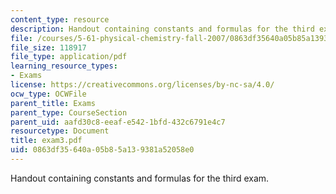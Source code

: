 ```yaml
---
content_type: resource
description: Handout containing constants and formulas for the third exam.
file: /courses/5-61-physical-chemistry-fall-2007/0863df35640a05b85a139381a52058e0_exam3.pdf
file_size: 118917
file_type: application/pdf
learning_resource_types:
- Exams
license: https://creativecommons.org/licenses/by-nc-sa/4.0/
ocw_type: OCWFile
parent_title: Exams
parent_type: CourseSection
parent_uid: aafd30c8-eeaf-e542-1bfd-432c6791e4c7
resourcetype: Document
title: exam3.pdf
uid: 0863df35-640a-05b8-5a13-9381a52058e0
---
```

Handout containing constants and formulas for the third exam.